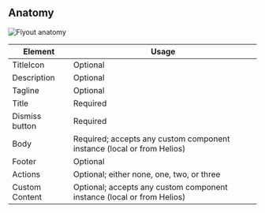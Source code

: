 ## Anatomy

![Flyout anatomy](/assets/components/dialog/flyout/flyout-anatomy.png)

| Element | Usage |
|---------|-------|
| TitleIcon | Optional |
| Description | Optional |
| Tagline | Optional |
| Title | Required |
| Dismiss button | Required |
| Body | Required; accepts any custom component instance (local or from Helios) |
| Footer | Optional |
| Actions | Optional; either none, one, two, or three |
| Custom Content | Optional; accepts any custom component instance (local or from Helios) |
